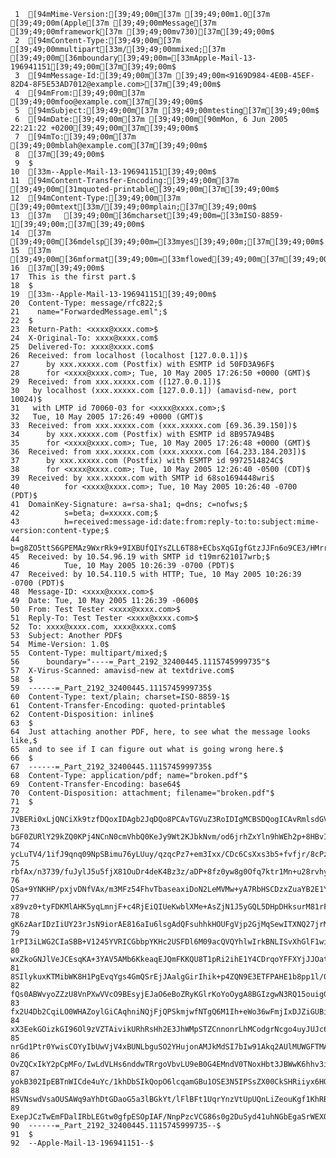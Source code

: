      1	[94mMime-Version:[39;49;00m[37m [39;49;00m1.0[37m [39;49;00m(Apple[37m [39;49;00mMessage[37m [39;49;00mframework[37m [39;49;00mv730)[37m[39;49;00m$
     2	[94mContent-Type:[39;49;00m[37m [39;49;00mmultipart[33m/[39;49;00mmixed;[37m [39;49;00m[36mboundary[39;49;00m=[33mApple-Mail-13-196941151[39;49;00m[37m[39;49;00m$
     3	[94mMessage-Id:[39;49;00m[37m [39;49;00m<9169D984-4E0B-45EF-82D4-8F5E53AD7012@example.com>[37m[39;49;00m$
     4	[94mFrom:[39;49;00m[37m [39;49;00mfoo@example.com[37m[39;49;00m$
     5	[94mSubject:[39;49;00m[37m [39;49;00mtesting[37m[39;49;00m$
     6	[94mDate:[39;49;00m[37m [39;49;00m[90mMon, 6 Jun 2005 22:21:22 +0200[39;49;00m[37m[39;49;00m$
     7	[94mTo:[39;49;00m[37m [39;49;00mblah@example.com[37m[39;49;00m$
     8	[37m[39;49;00m$
     9	$
    10	[33m--Apple-Mail-13-196941151[39;49;00m$
    11	[94mContent-Transfer-Encoding:[39;49;00m[37m [39;49;00m[31mquoted-printable[39;49;00m[37m[39;49;00m$
    12	[94mContent-Type:[39;49;00m[37m [39;49;00mtext[33m/[39;49;00mplain;[37m[39;49;00m$
    13	[37m	[39;49;00m[36mcharset[39;49;00m=[33mISO-8859-1[39;49;00m;[37m[39;49;00m$
    14	[37m	[39;49;00m[36mdelsp[39;49;00m=[33myes[39;49;00m;[37m[39;49;00m$
    15	[37m	[39;49;00m[36mformat[39;49;00m=[33mflowed[39;49;00m[37m[39;49;00m$
    16	[37m[39;49;00m$
    17	This is the first part.$
    18	$
    19	[33m--Apple-Mail-13-196941151[39;49;00m$
    20	Content-Type: message/rfc822;$
    21	  name="ForwardedMessage.eml";$
    22	$
    23	Return-Path: <xxxx@xxxx.com>$
    24	X-Original-To: xxxx@xxxx.com$
    25	Delivered-To: xxxx@xxxx.com$
    26	Received: from localhost (localhost [127.0.0.1])$
    27		by xxx.xxxxx.com (Postfix) with ESMTP id 50FD3A96F$
    28		for <xxxx@xxxx.com>; Tue, 10 May 2005 17:26:50 +0000 (GMT)$
    29	Received: from xxx.xxxxx.com ([127.0.0.1])$
    30	 by localhost (xxx.xxxxx.com [127.0.0.1]) (amavisd-new, port 10024)$
    31	 with LMTP id 70060-03 for <xxxx@xxxx.com>;$
    32	 Tue, 10 May 2005 17:26:49 +0000 (GMT)$
    33	Received: from xxx.xxxxx.com (xxx.xxxxx.com [69.36.39.150])$
    34		by xxx.xxxxx.com (Postfix) with ESMTP id 8B957A94B$
    35		for <xxxx@xxxx.com>; Tue, 10 May 2005 17:26:48 +0000 (GMT)$
    36	Received: from xxx.xxxxx.com (xxx.xxxxx.com [64.233.184.203])$
    37		by xxx.xxxxx.com (Postfix) with ESMTP id 9972514824C$
    38		for <xxxx@xxxx.com>; Tue, 10 May 2005 12:26:40 -0500 (CDT)$
    39	Received: by xxx.xxxxx.com with SMTP id 68so1694448wri$
    40	        for <xxxx@xxxx.com>; Tue, 10 May 2005 10:26:40 -0700 (PDT)$
    41	DomainKey-Signature: a=rsa-sha1; q=dns; c=nofws;$
    42	        s=beta; d=xxxxx.com;$
    43	        h=received:message-id:date:from:reply-to:to:subject:mime-version:content-type;$
    44	        b=g8ZO5ttS6GPEMAz9WxrRk9+9IXBUfQIYsZLL6T88+ECbsXqGIgfGtzJJFn6o9CE3/HMrrIGkN5AisxVFTGXWxWci5YA/7PTVWwPOhJff5BRYQDVNgRKqMl/SMttNrrRElsGJjnD1UyQ/5kQmcBxq2PuZI5Zc47u6CILcuoBcM+A=$
    45	Received: by 10.54.96.19 with SMTP id t19mr621017wrb;$
    46	        Tue, 10 May 2005 10:26:39 -0700 (PDT)$
    47	Received: by 10.54.110.5 with HTTP; Tue, 10 May 2005 10:26:39 -0700 (PDT)$
    48	Message-ID: <xxxx@xxxx.com>$
    49	Date: Tue, 10 May 2005 11:26:39 -0600$
    50	From: Test Tester <xxxx@xxxx.com>$
    51	Reply-To: Test Tester <xxxx@xxxx.com>$
    52	To: xxxx@xxxx.com, xxxx@xxxx.com$
    53	Subject: Another PDF$
    54	Mime-Version: 1.0$
    55	Content-Type: multipart/mixed;$
    56		boundary="----=_Part_2192_32400445.1115745999735"$
    57	X-Virus-Scanned: amavisd-new at textdrive.com$
    58	$
    59	------=_Part_2192_32400445.1115745999735$
    60	Content-Type: text/plain; charset=ISO-8859-1$
    61	Content-Transfer-Encoding: quoted-printable$
    62	Content-Disposition: inline$
    63	$
    64	Just attaching another PDF, here, to see what the message looks like,$
    65	and to see if I can figure out what is going wrong here.$
    66	$
    67	------=_Part_2192_32400445.1115745999735$
    68	Content-Type: application/pdf; name="broken.pdf"$
    69	Content-Transfer-Encoding: base64$
    70	Content-Disposition: attachment; filename="broken.pdf"$
    71	$
    72	JVBERi0xLjQNCiXk9tzfDQoxIDAgb2JqDQo8PCAvTGVuZ3RoIDIgMCBSDQogICAvRmlsdGVyIC9G$
    73	bGF0ZURlY29kZQ0KPj4NCnN0cmVhbQ0KeJy9Wt2KJbkNvm/od6jrhZxYln9hWEh2p+8HBvICySaE$
    74	ycLuTV4/1ifJ9qnq09NpSBimu76yLUuy/qzqcPz7+em3Ixx/CDc6CsXxs3b5+fvfjr/8cPz6/BRu$
    75	rbfAx/n3739/fuJylJ5u5fjX81OuDr4deK4Bz3z/aDP+8fz0yw8g0Ofq7ktr1Mn+u28rvhy/jVeD$
    76	QSa+9YNKHP/pxjvDNfVAx/m3MFz54FhvTbaseaxiDoN2LeMVMw+yA7RbHSCDzxZuaYB2E1Yay7QU$
    77	x89vz0+tyFDKMlAHK5yqLmnjF+c4RjEiQIUeKwblXMe+AsZjN1J5yGQL5DHpDHksurM81rF6PKab$
    78	gK6zAarIDzIiUY23rJsN9iorAE816aIu6lsgAdQFsuhhkHOUFgVjp2GjMqSewITXNQ27jrMeamkg$
    79	1rPI3iLWG2CIaSBB+V1245YVRICGbbpYKHc2USFDl6M09acQVQYhlwIrkBNLISvXhGlF1wi5FHCw$
    80	wxZkoGNJlVeJCEsqKA+3YAV5AMb6KkeaqEJQmFKKQU8T1pRi2ihE1Y4CDrqoYFFXYjJJOatsyzuI$
    81	8SIlykuxKTMibWK8H1PgEvqYgs4GmQSrEjJAalgGirIhik+p4ZQN9E3ETFPAHE1b8pp1l/0Rc1gl$
    82	fQs0ABWvyoZZzU8VnPXwVVcO9BEsyjEJaO6eBoZRyKGlrKoYoOygA8BGIzgwN3RQ15ouigG5idZQ$
    83	fx2U4Db2CqiLO0WHAZoylGiCAqhniNQjFjQPSkmjwfNTgQ6M1Ih+eWo36wFmjIxDJZiGUBiWsAyR$
    84	xX3EekGOizkGI96Ol9zVZTAivikURhRsHh2E3JhWMpSTZCnnonrLhMCodgrNcgo4uyJUJc6qnVss$
    85	nrGd1Ptr0YwisCOYyIbUwVjV4xBUNLbguSO2YHujonAMJkMdSI7bIw91Akq2AUlMUWGFTMAOamjU$
    86	OvZQCxIkY2pCpMFo/IwLdVLHs6nddwTRrgoVbvLU9eB0G4EMndV0TNoxHbt3JBWwK6hhv3iHfDtF$
    87	yokB302IpEBTnWICde4uYc/1khDbSIkQopO6lcqamGBu1OSE3N5IPSsZX00CkSHRiiyx6HQIShsS$
    88	HSVNswdVsaOUSAWq9aYhDtGDaoG5a3lBGkYt/lFlBFt1UqrYnzVtUpUQnLiZeouKgf1KhRBViRRk$
    89	ExepJCzTwEmFDalIRbLEGtw0gfpESOpIAF/NnpPzcVCG86s0g2DuSyd41uhNGbEgaSrWEXORErbw$
    90	------=_Part_2192_32400445.1115745999735--$
    91	$
    92	--Apple-Mail-13-196941151--$
